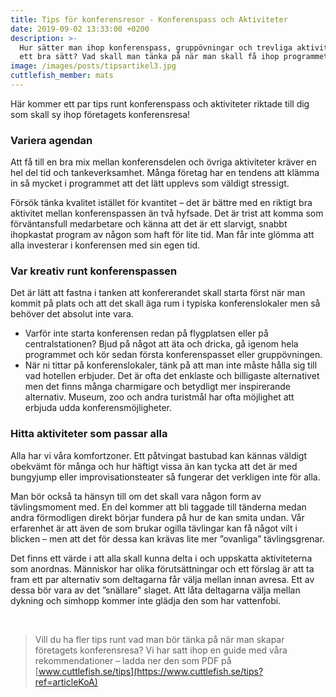 ```yaml
---
title: Tips för konferensresor - Konferenspass och Aktiviteter
date: 2019-09-02 13:33:00 +0200
description: >-
  Hur sätter man ihop konferenspass, gruppövningar och trevliga aktiviteter på
  ett bra sätt? Vad skall man tänka på när man skall få ihop programmet?
image: /images/posts/tipsartikel3.jpg
cuttlefish_member: mats
---
```


H&auml;r kommer ett par tips runt konferenspass och aktiviteter riktade till dig som skall sy ihop företagets konferensresa\!

### Variera agendan

Att f&aring; till en bra mix mellan konferensdelen och övriga aktiviteter kr&auml;ver en hel del tid och tankeverksamhet. M&aring;nga företag har en tendens att kl&auml;mma in s&aring; mycket i programmet att det l&auml;tt upplevs som v&auml;ldigt stressigt.

Försök t&auml;nka kvalitet ist&auml;llet för kvantitet – det &auml;r b&auml;ttre med en riktigt bra aktivitet mellan konferenspassen &auml;n tv&aring; hyfsade. Det &auml;r trist att komma som förv&auml;ntansfull medarbetare och k&auml;nna att det &auml;r ett slarvigt, snabbt ihopkastat program av n&aring;gon som haft för lite tid. Man f&aring;r inte glömma att alla investerar i konferensen med sin egen tid.

### Var kreativ runt konferenspassen

Det &auml;r l&auml;tt att fastna i tanken att konfererandet skall starta först n&auml;r man kommit p&aring; plats och att det skall &auml;ga rum i typiska konferenslokaler men s&aring; behöver det absolut inte vara.

* Varför inte starta konferensen redan p&aring; flygplatsen eller p&aring; centralstationen? Bjud p&aring; n&aring;got att &auml;ta och dricka, g&aring; igenom hela programmet och kör sedan första konferenspasset eller gruppövningen.
* N&auml;r ni tittar p&aring; konferenslokaler, t&auml;nk p&aring; att man inte m&aring;ste h&aring;lla sig till vad hotellen erbjuder. Det &auml;r ofta det enklaste och billigaste alternativet men det finns m&aring;nga charmigare och betydligt mer inspirerande alternativ. Museum, zoo och andra turistm&aring;l har ofta möjlighet att erbjuda udda konferensmöjligheter.

### Hitta aktiviteter som passar alla

Alla har vi v&aring;ra komfortzoner. Ett p&aring;tvingat bastubad kan k&auml;nnas v&auml;ldigt obekv&auml;mt för m&aring;nga och hur h&auml;ftigt vissa &auml;n kan tycka att det &auml;r med bungyjump eller improvisationsteater s&aring; fungerar det verkligen inte för alla.

Man bör ocks&aring; ta h&auml;nsyn till om det skall vara n&aring;gon form av t&auml;vlingsmoment med. En del kommer att bli taggade till t&auml;nderna medan andra förmodligen direkt börjar fundera p&aring; hur de kan smita undan. V&aring;r erfarenhet &auml;r att &auml;ven de som brukar ogilla t&auml;vlingar kan f&aring; n&aring;got vilt i blicken – men att det för dessa kan kr&auml;vas lite mer ”ovanliga” t&auml;vlingsgrenar.

Det finns ett v&auml;rde i att alla skall kunna delta i och uppskatta aktiviteterna som anordnas. M&auml;nniskor har olika föruts&auml;ttningar och ett förslag &auml;r att ta fram ett par alternativ som deltagarna f&aring;r v&auml;lja mellan innan avresa. Ett av dessa bör vara av det ”sn&auml;llare” slaget. Att l&aring;ta deltagarna v&auml;lja mellan dykning och simhopp kommer inte gl&auml;dja den som har vattenfobi.

&nbsp;

> Vill du ha fler tips runt vad man bör t&auml;nka p&aring; n&auml;r man skapar företagets konferensresa? Vi har satt ihop en guide med v&aring;ra rekommendationer – ladda ner den som PDF p&aring; [www.cuttlefish.se/tips](https://www.cuttlefish.se/tips?ref=articleKoA)